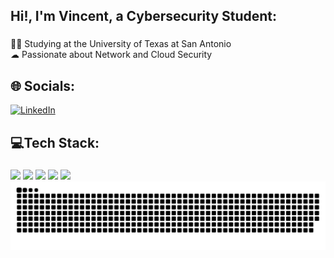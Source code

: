 <h2 align="left">Hi!, I'm Vincent, a Cybersecurity Student:</h2>

###

<p align="left">👨‍🎓 Studying at the University of Texas at San Antonio<br>☁ Passionate about Network and Cloud Security</p>

## 🌐 Socials:
[![LinkedIn](https://img.shields.io/badge/LinkedIn-%230077B5.svg?logo=linkedin&logoColor=white)](https://linkedin.com/in/https://www.linkedin.com/in/vincent-lindsay-275538351/) 

###

<h2 align="left">💻Tech Stack:</h2>

###
<div align="left">
<img src="https://custom-icon-badges.demolab.com/badge/Windows-0078D6?logo=windows11&logoColor=white" />
<img src="https://img.shields.io/badge/Ubuntu-E95420?logo=ubuntu&logoColor=white" />
<img src="https://img.shields.io/badge/AWS-%23FF9900.svg?logo=amazon-web-services&logoColor=white" />
<img src="https://img.shields.io/badge/Azure-0078D4?logo=microsoft-azure&logoColor=white" />
<img src="https://img.shields.io/badge/Wireshark-%23232F3E.svg?logo=wireshark&logoColor=white" />


  
</div>


<picture>
  <source media="(prefers-color-scheme: dark)" srcset="https://raw.githubusercontent.com/ViLinds/ViLinds/output/github-snake-dark.svg" />
  <source media="(prefers-color-scheme: light)" srcset="https://raw.githubusercontent.com/ViLinds/ViLinds/output/github-snake.svg" />
  <img alt="github-snake" src="https://raw.githubusercontent.com/ViLinds/ViLinds/output/github-snake.svg" />
</picture>
